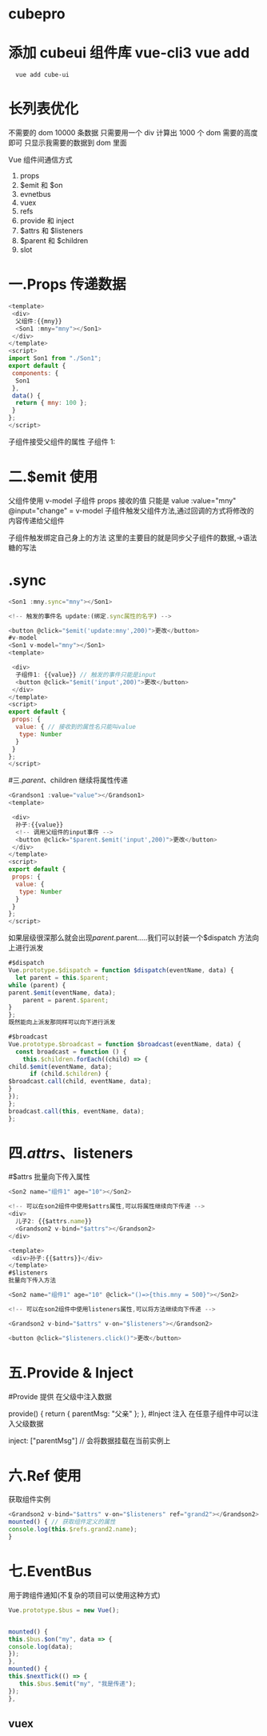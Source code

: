 # cubepro

# 添加 cubeui 组件库 vue-cli3 vue add

```
  vue add cube-ui
```

# 长列表优化

不需要的 dom 10000 条数据 只需要用一个 div 计算出 1000 个 dom 需要的高度即可 只显示我需要的数据到 dom 里面

Vue 组件间通信方式

1.  props
2.  $emit 和 $on
3.  evnetbus
4.  vuex
5.  refs
6.  provide 和 inject
7.  $attrs 和 $listeners
8.  $parent 和 $children
9.  slot

# 一.Props 传递数据

```js
<template>
 <div>
  父组件:{{mny}}
  <Son1 :mny="mny"></Son1>
 </div>
</template>
<script>
import Son1 from "./Son1";
export default {
 components: {
  Son1
 },
 data() {
  return { mny: 100 };
 }
};
</script>
```

子组件接受父组件的属性
子组件 1:

# 二.\$emit 使用

父组件使用 v-model 子组件 props 接收的值 只能是 value
:value="mny" @input="change" = v-model
子组件触发父组件方法,通过回调的方式将修改的内容传递给父组件

<template>
 <div>
  父组件:{{mny}}
  <Son1 :mny="mny" @input="change"></Son1>
 </div>
</template>
<script>
import Son1 from "./Son1";
export default {
 methods: {
  change(mny) {
   this.mny = mny;
  }
 },
 components: {
  Son1
 },
 data() {
  return { mny: 100 };
 }
};
</script>
子组件触发绑定自己身上的方法

<template>
 <div>
  子组件1: {{mny}}
  <button @click="$emit('input',200)">更改</button>
 </div>
</template>
<script>
export default {
 props: {
  mny: {
   type: Number
  }
 }
};
</script>
这里的主要目的就是同步父子组件的数据,->语法糖的写法

# .sync

```js
<Son1 :mny.sync="mny"></Son1>

<!-- 触发的事件名 update:(绑定.sync属性的名字) -->

<button @click="$emit('update:mny',200)">更改</button>
#v-model
<Son1 v-model="mny"></Son1>
<template>

 <div>
  子组件1: {{value}} // 触发的事件只能是input
  <button @click="$emit('input',200)">更改</button>
 </div>
</template>
<script>
export default {
 props: {
  value: { // 接收到的属性名只能叫value
   type: Number
  }
 }
};
</script>
```

#三.$parent、$children
继续将属性传递

```js
<Grandson1 :value="value"></Grandson1>
<template>

 <div>
  孙子:{{value}}
  <!-- 调用父组件的input事件 -->
  <button @click="$parent.$emit('input',200)">更改</button>
 </div>
</template>
<script>
export default {
 props: {
  value: {
   type: Number
  }
 }
};
</script>
```

如果层级很深那么就会出现$parent.$parent.....我们可以封装一个\$dispatch 方法向上进行派发

```js
#$dispatch
Vue.prototype.$dispatch = function $dispatch(eventName, data) {
  let parent = this.$parent;
while (parent) {
parent.$emit(eventName, data);
    parent = parent.$parent;
}
};
既然能向上派发那同样可以向下进行派发

#$broadcast
Vue.prototype.$broadcast = function $broadcast(eventName, data) {
  const broadcast = function () {
    this.$children.forEach((child) => {
child.$emit(eventName, data);
      if (child.$children) {
$broadcast.call(child, eventName, data);
}
});
};
broadcast.call(this, eventName, data);
};

```

# 四.$attrs、$listeners

#\$attrs
批量向下传入属性

```js
<Son2 name="组件1" age="10"></Son2>

<!-- 可以在son2组件中使用$attrs属性,可以将属性继续向下传递 -->
<div>
  儿子2: {{$attrs.name}}
  <Grandson2 v-bind="$attrs"></Grandson2>
</div>

<template>
 <div>孙子:{{$attrs}}</div>
</template>
#$listeners
批量向下传入方法

<Son2 name="组件1" age="10" @click="()=>{this.mny = 500}"></Son2>

<!-- 可以在son2组件中使用listeners属性,可以将方法继续向下传递 -->

<Grandson2 v-bind="$attrs" v-on="$listeners"></Grandson2>

<button @click="$listeners.click()">更改</button>
```

# 五.Provide & Inject

#Provide 提供
在父级中注入数据

provide() {
return { parentMsg: "父亲" };
},
#Inject 注入
在任意子组件中可以注入父级数据

inject: ["parentMsg"] // 会将数据挂载在当前实例上

# 六.Ref 使用

获取组件实例

```js
<Grandson2 v-bind="$attrs" v-on="$listeners" ref="grand2"></Grandson2>
mounted() { // 获取组件定义的属性
console.log(this.$refs.grand2.name);
}
```

# 七.EventBus

用于跨组件通知(不复杂的项目可以使用这种方式)

```js
Vue.prototype.$bus = new Vue();


mounted() {
this.$bus.$on("my", data => {
console.log(data);
});
},
mounted() {
this.$nextTick(() => {
   this.$bus.$emit("my", "我是传递");
});
},
```

## vuex
